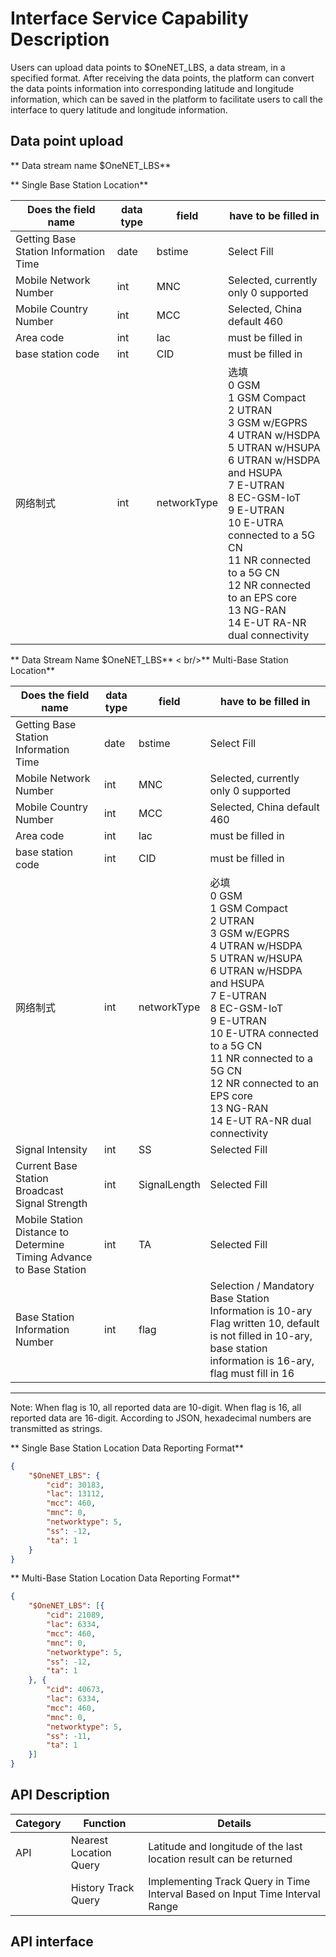 # Interface Service Capability Description

Users can upload data points to $OneNET_LBS, a data stream, in a specified format. After receiving the data points, the platform can convert the data points information into corresponding latitude and longitude information, which can be saved in the platform to facilitate users to call the interface to query latitude and longitude information.

## Data point upload

** Data stream name $OneNET_LBS**

** Single Base Station Location**

| Does the field name | data type | field | have to be filled in|
| --------| -----|----|----|
| Getting Base Station Information Time | date | bstime | Select Fill|
| Mobile Network Number | int | MNC | Selected, currently only 0 supported|
| Mobile Country Number | int | MCC | Selected, China default 460|
| Area code | int | lac | must be filled in|
| base station code | int | CID | must be filled in|
| 网络制式|int|networkType|选填 <br/>0 GSM<br/>1 GSM Compact<br/>2 UTRAN <br/>3 GSM w/EGPRS <br/>4 UTRAN w/HSDPA <br/>5 UTRAN w/HSUPA <br/>6 UTRAN w/HSDPA and HSUPA <br/>7 E-UTRAN<br/>8 EC-GSM-IoT <br/>9 E-UTRAN <br/>10 E-UTRA connected to a 5G CN <br/>11 NR connected to a 5G CN <br/>12 NR connected to an EPS core <br/>13 NG-RAN <br/>14 E-UT RA-NR dual connectivity|


** Data Stream Name $OneNET_LBS** < br/>** Multi-Base Station Location**

| Does the field name | data type | field | have to be filled in|
| --------| -----|----|----|
| Getting Base Station Information Time | date | bstime | Select Fill|
| Mobile Network Number | int | MNC | Selected, currently only 0 supported|
| Mobile Country Number | int | MCC | Selected, China default 460|
| Area code | int | lac | must be filled in|
| base station code | int | CID | must be filled in|
| 网络制式|int|networkType|必填 <br/>0 GSM<br/>1 GSM Compact<br/>2 UTRAN <br/>3 GSM w/EGPRS <br/>4 UTRAN w/HSDPA <br/>5 UTRAN w/HSUPA <br/>6 UTRAN w/HSDPA and HSUPA <br/>7 E-UTRAN<br/>8 EC-GSM-IoT <br/>9 E-UTRAN <br/>10 E-UTRA connected to a 5G CN <br/>11 NR connected to a 5G CN <br/>12 NR connected to an EPS core <br/>13 NG-RAN <br/>14 E-UT RA-NR dual connectivity|
| Signal Intensity | int | SS | Selected Fill|
| Current Base Station Broadcast Signal Strength | int | SignalLength | Selected Fill|
| Mobile Station Distance to Determine Timing Advance to Base Station | int | TA | Selected Fill|
| Base Station Information Number | int | flag | Selection / Mandatory <br/> Base Station Information is 10-ary Flag written 10, default is not filled in 10-ary, base station information is 16-ary, flag must fill in 16|

-------------
Note: When flag is 10, all reported data are 10-digit. When flag is 16, all reported data are 16-digit. According to JSON, hexadecimal numbers are transmitted as strings.

** Single Base Station Location Data Reporting Format**
```json
{
    "$OneNET_LBS": {
        "cid": 30183,
        "lac": 13112,
        "mcc": 460,
        "mnc": 0,
        "networktype": 5,
        "ss": -12,
        "ta": 1
    }
}
```


** Multi-Base Station Location Data Reporting Format**
```json
{
    "$OneNET_LBS": [{
        "cid": 21089,
        "lac": 6334,
        "mcc": 460,
        "mnc": 0,
        "networktype": 5,
        "ss": -12,
        "ta": 1
    }, {
        "cid": 40673,
        "lac": 6334,
        "mcc": 460,
        "mnc": 0,
        "networktype": 5,
        "ss": -11,
        "ta": 1
    }]
}
```


## API Description

| Category | Function | Details|
|------|--------------|----------------------------------------------|
| API | Nearest Location Query | Latitude and longitude of the last location result can be returned|
|| History Track Query | Implementing Track Query in Time Interval Based on Input Time Interval Range|

## API interface





